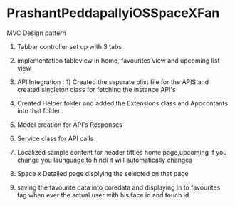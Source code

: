 # PrashantPeddapallyiOSSpaceXFan

MVC Design pattern 

1) Tabbar controller set up with 3 tabs 

2) implementation tableview in home, favourites view and upcoming list view

3) API Integration : 1) Created the separate plist file for the APIS and created singleton class for fetching the instance API's

4) Created Helper folder and added the Extensions class and Appcontants into that folder 

5) Model creation for API's Responses 

6) Service class for API calls 

7) Localized sample content for header tittles home page,upcoming if you change you launguage to hindi it will automatically changes

8) Space x Detailed page displying the selected on that page 

9) saving the favourite data into coredata and displaying in to favourites tag when ever the actual user with his face id and touch id


